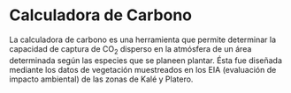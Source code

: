 # Calculadora de Carbono
La calculadora de carbono es una herramienta que permite determinar la capacidad de captura de CO<sub>2</sub> disperso en la atmósfera de un área determinada según las especies que se planeen plantar. Ésta fue diseñada mediante los datos de vegetación muestreados en los EIA (evaluación de impacto ambiental) de las zonas de Kalé y Platero.  
